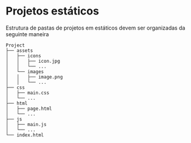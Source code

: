 # Projetos estáticos
 
 Estrutura de pastas de projetos em estáticos devem ser organizadas da seguinte maneira
 
 ```
 Project
├── assets
│   ├── icons
│   │   ├── icon.jpg
│   │   └── ...
│   └── images
│   │   ├── image.png
│   │   └── ...
├── css
│   ├── main.css
│   └── ...
├── html
│   ├── page.html
│   └── ...
├── js
│   ├── main.js
│   └── ...
└── index.html
 ```